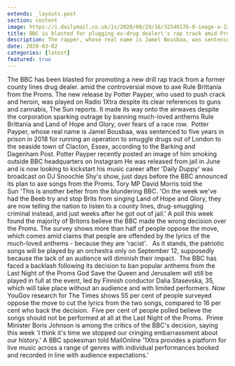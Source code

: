 ```yaml
---
extends: _layouts.post
section: content
image: https://i.dailymail.co.uk/1s/2020/08/29/16/32540176-0-image-a-126_1598716529486.jpg 
title: BBC is blasted for plugging ex-drug dealer\'s rap track amid Proms row over axing of Rule Brittania  
description: The rapper, whose real name is Jamel Bousbaa, was sentenced to five years in prison in 2018 for running an operation to smuggle drugs out of London to the seaside town of Clacton, Essex. 
date: 2020-03-02 
categories: [latest] 
featured: true 
--- 
```

The BBC has been blasted for promoting a new drill rap track from a former county lines drug dealer. amid the controversial move to axe Rule Brittania from the Proms.
The new release by Potter Payper, who used to push crack and heroin, was played on Radio 1Xtra despite its clear references to guns and cannabis, The Sun reports.
It made its way onto the airwaves despite the corporation sparking outrage by banning much-loved anthems Rule Brittania and Land of Hope and Glory, over fears of a race row. 
Potter Payper, whose real name is Jamel Bousbaa, was sentenced to five years in prison in 2018 for running an operation to smuggle drugs out of London to the seaside town of Clacton, Essex, according to the Barking and Dagenham Post.
Potter Payper recently posted an image of him smoking outside BBC headquarters on Instagram
He was released from jail in June and is now looking to kickstart his music career after \'Daily Duppy\' was broadcast on DJ Snoochie Shy\'s show, just days before the BBC announced its plan to axe songs from the Proms.
Tory MP David Morris told the Sun \'This is another belter from the blundering BBC.
\'On the week we\'ve had the Beeb try and stop Brits from singing Land of Hope and Glory, they are now telling the nation to listen to a county lines, drug-smuggling criminal instead, and just weeks after he got out of jail.\'
A poll this week found the majority of Britons believe the BBC made the wrong decision over the Proms.
The survey shows more than half of people oppose the move, which comes amid claims that people are offended by the lyrics of the much-loved anthems - because they are \'racist\'.  
As it stands, the patriotic songs will be played by an orchestra only on September 12, supposedly because the lack of an audience will diminish their impact. 
The BBC has faced a backlash following its decision to ban popular anthems from the Last Night of the Proms
God Save the Queen and Jerusalem will still be played in full at the event, led by Finnish conductor Dalia Stasevska, 35, which will take place without an audience and with limited performers.
Now YouGov research for The Times shows 55 per cent of people surveyed oppose the move to cut the lyrics from the two songs, compared to 16 per cent who back the decision. 
Five per cent of people polled believe the songs should not be performed at all at the Last Night of the Proms. 
Prime Minister Boris Johnson is among the critics of the BBC\'s decision, saying this week \'I think it\'s time we stopped our cringing embarrassment about our history.\'
A BBC spokesman told MailOnline \'1Xtra provides a platform for live music across a range of genres with individual performances booked and recorded in line with audience expectations.\'